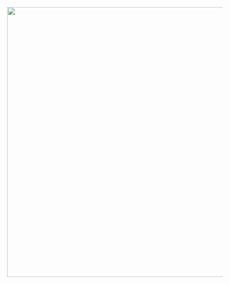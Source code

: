 <a href="https://www.telerik.com/kendo-react-ui/?utm_medium=referral&utm_source=npm&utm_campaign=kendo-ui-react-trial-npm-dropdowns&utm_content=banner" target="_blank">
<img width="631" src="https://www.telerik.com/kendo-react-ui/npm-banner.svg">
</a>